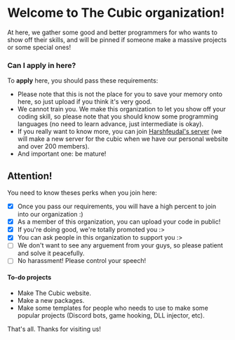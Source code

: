 # Welcome to The Cubic organization!
At here, we gather some good and better programmers for who wants to show off their skills, and will be pinned if someone make a massive projects or some special ones!
### Can I apply in here?
To **apply** here, you should pass these requirements:
- Please note that this is not the place for you to save your memory onto here, so just upload if you think it's very good.
- We cannot train you. We make this organization to let you show off your coding skill, so please note that you should know some programming languages (no need to learn advance, just intermediate is okay).
- If you really want to know more, you can join [Harshfeudal's server](https://discord.gg/harshfeudal) (we will make a new server for the cubic when we have our personal website and over 200 members).
- And important one: be mature!
## Attention!
You need to know theses perks when you join here:
- [x] Once you pass our requirements, you will have a high percent to join into our organization :)
- [x] As a member of this organization, you can upload your code in public!
- [x] If you're doing good, we're totally promoted you :>
- [x] You can ask people in this organization to support you :>
- [ ] We don't want to see any arguement from your guys, so please patient and solve it peacefully.
- [ ] No harassment! Please control your speech!

#### To-do projects
- Make The Cubic website.
- Make a new packages.
- Make some templates for people who needs to use to make some popular projects (Discord bots, game hooking, DLL injector, etc).

That's all. Thanks for visiting us!
